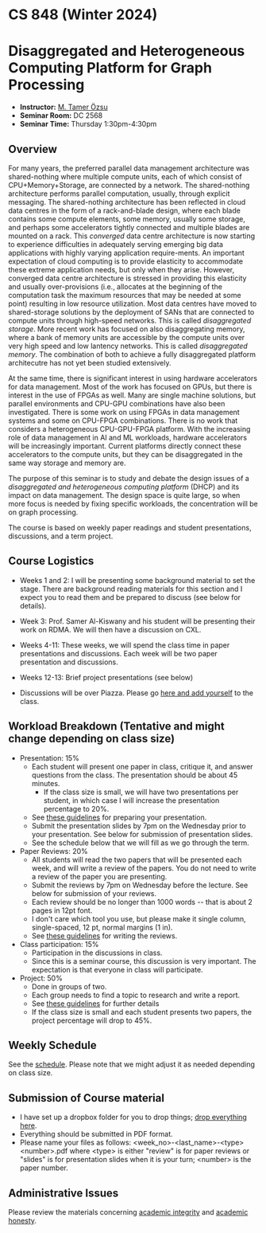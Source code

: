 # CS 848 (Winter 2024)
# Disaggregated and Heterogeneous Computing Platform for Graph Processing

+ **Instructor:** [M. Tamer Özsu](https://cs.uwaterloo.ca/~tozsu/)
+ **Seminar Room:** DC 2568
+ **Seminar Time:** Thursday 1:30pm-4:30pm

## Overview
For many years, the preferred parallel data management architecture was shared-nothing where multiple compute units, each of which consist of CPU+Memory+Storage, are connected by a network. The shared-nothing architecture performs parallel computation, usually, through explicit messaging. The shared-nothing architecture has been reflected in cloud data centres in the form of a rack-and-blade design, where each blade contains some compute elements, some memory, usually some storage, and perhaps some accelerators tightly connected and multiple blades are mounted on a rack. This _converged_ data centre architecture is now starting to experience difficulties in adequately serving emerging big data applications with highly varying application require-ments. An important expectation of cloud computing is to provide elasticity to accommodate these extreme application needs, but only when they arise. However,  converged data centre architecture is stressed in providing this elasticity and usually over-provisions (i.e., allocates at the beginning of the computation task the maximum resources that may be needed at some point) resulting in low resource utilization. Most data centres have moved to shared-storage solutions by the deployment of SANs that are connected to compute units through high-speed networks. This is called _disaggregated storage_. More recent work has focused on also disaggregating memory, where a bank of memory units are accessible by the compute units over very high speed and low lantency networks. This is called _disaggregated memory_. The combination of both to achieve a fully disaggregated platform architecutre has not yet been studied extensively.

At the same time, there is significant interest in using hardware accelerators for data management. Most of the work has focused on GPUs, but there is interest in the use of FPGAs as well. Many are single machine solutions, but parallel environments and CPU-GPU combinations have also been investigated. There is some work on using FPGAs in data management systems and some on CPU-FPGA combinations. There is no work that considers a heterogeneous CPU-GPU-FPGA platform.  With the increasing role of data management in AI and ML workloads, hardware accelerators will be increasingly important. Current platforms directly connect these accelerators to the compute units, but they can be disaggregated in the same way storage and memory are. 

The purpose of this seminar is to study and debate the design issues of a _disaggregated and heterogeneous computing platform_ (DHCP) and its impact on data management. The design space is quite large, so when more focus is needed by fixing specific workloads, the concentration will be on graph processing.

The course is based on weekly paper readings and student presentations, discussions, and a term project. 

## Course Logistics

+ Weeks 1 and 2: I will be presenting some background material to set the stage. There are background reading materials for this section and I expect you to read them and be prepared to discuss (see below for details).

+ Week 3: Prof. Samer Al-Kiswany and his student will be presenting their work on RDMA. We will then have a discussion on CXL.

+ Weeks 4-11: These weeks, we will spend the class time in paper presentations and discussions. Each week will be two paper presentation and discussions.

+ Weeks 12-13: Brief project presentations (see below)

+ Discussions will be over Piazza. Please go [here and add yourself](https://piazza.com/uwaterloo.ca/winter2024/cs848) to the class.


## Workload Breakdown (Tentative and might change depending on class size)
+ Presentation: 15%
    + Each student will present one paper in class, critique it, and answer questions from the class. The presentation should be about 45 minutes.
        + If the class size is small, we will have two presentations per student, in which case I will increase the presentation percentage to 20%.
    + See [these guidelines](Presentation.md) for preparing your presentation.
    + Submit the presentation slides by 7pm on the Wednesday prior to your presentation. See below for submission of presentation slides.
    + See the schedule below that we will fill as we go through the term.
+ Paper Reviews: 20%
    + All students will read the two papers that will be presented each week, and will write a review of the papers. You do not need to write a review of the paper you are presenting.
    + Submit the reviews by 7pm on Wednesday before the lecture. See below for submission of your reviews.
    + Each review should be no longer than 1000 words -- that is about 2 pages in 12pt font.
    + I don't care which tool you use, but please make it single column, single-spaced, 12 pt, normal margins (1 in).
    + See [these guidelines](Reviews.md) for writing the reviews.
+ Class participation: 15%
    + Participation in the discussions in class.
    + Since this is a seminar course, this discussion is very important. The expectation is that everyone in class will participate.
+ Project: 50%
    + Done in groups of two.
    + Each group needs to find a topic to research and write a report.
    + See [these guidelines](Project.md) for further details
    + If the class size is small and each student presents two papers, the project percentage will drop to 45%.


## Weekly Schedule
See the [schedule](Schedule.md). Please note that we might adjust it as needed depending on class size.

## Submission of Course material
* I have set up a dropbox folder for you to drop things; [drop everything here](https://www.dropbox.com/request/qHrYhkK8ZwiTbbPCMUiH).
* Everything should be submitted in PDF format.
* Please name your files as follows: &lt;week_no&gt;-&lt;last_name&gt;-&lt;type&gt;&lt;number&gt;.pdf where &lt;type&gt; is either "review" is for paper reviews or "slides" is for presentation slides when it is your turn; &lt;number&gt; is the paper number.

## Administrative Issues 

Please review the materials concerning [academic integrity](https://uwaterloo.ca/library/research-supports/academic-integrity/graduate-academic-integrity-module) and [academic honesty](https://uwaterloo.ca/academic-integrity/integrity-students).


